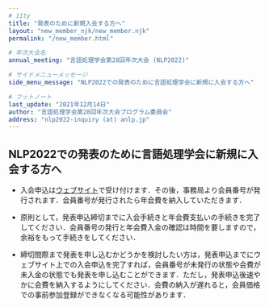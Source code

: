 ```yaml
---
# 11ty
title: "発表のために新規入会する方へ"
layout: "new_member_njk/new_member.njk"
permalink: "/new_member.html"

# 年次大会名
annual_meeting: "言語処理学会第28回年次大会 (NLP2022)"

# サイドメニューメッセージ
side_menu_message: "NLP2022での発表のために言語処理学会に新規に入会する方へ"

# フットノート
last_update: "2021年12月14日"
author: "言語処理学会第28回年次大会プログラム委員会"
address: "nlp2022-inquiry (at) anlp.jp"
---
```


<!-- マークダウンとhtmlを組み合わせて本文を入力できます -->

<h2 id="new_member">NLP2022での発表のために言語処理学会に新規に入会する方へ</h2>

* 入会申込は[ウェブサイト](https://www.anlp.jp/guide/admission.html)で受け付けます．その後，事務局より会員番号が発行されます．会員番号が発行されたら年会費を納入していただきます．  

* 原則として，発表申込締切までに入会手続きと年会費支払いの手続きを完了してください．会員番号の発行と年会費入金の確認は時間を要しますので，余裕をもって手続きをしてください．  

* 締切間際まで発表を申し込むかどうかを検討したい方は，発表申込までにウェブサイト上での入会申込を完了すれば，会員番号が未発行の状態や会費が未入金の状態でも発表を申し込むことができます．ただし，発表申込後速やかに会費を納入するようにしてください．会費の納入が遅れると，会員価格での事前参加登録ができなくなる可能性があります．  
